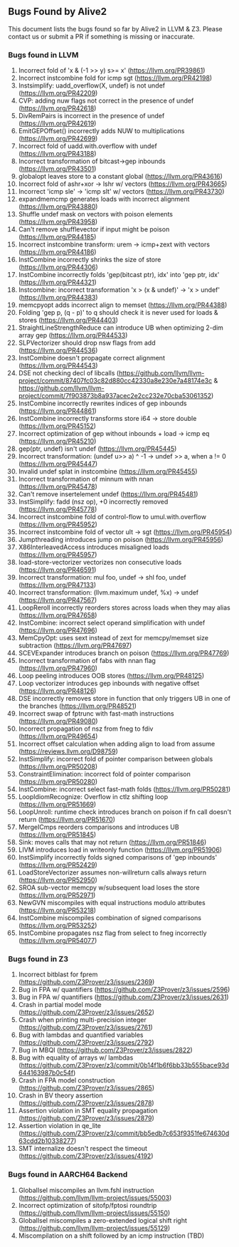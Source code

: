 ## Bugs Found by Alive2

This document lists the bugs found so far by Alive2 in LLVM & Z3.
Please contact us or submit a PR if something is missing or inaccurate.


### Bugs found in LLVM
1. Incorrect fold of 'x & (-1 >> y) s>= x' (https://llvm.org/PR39861)
2. Incorrect instcombine fold for icmp sgt (https://llvm.org/PR42198)
3. Instsimplify: uadd_overflow(X, undef) is not undef (https://llvm.org/PR42209)
4. CVP: adding nuw flags not correct in the presence of undef (https://llvm.org/PR42618)
5. DivRemPairs is incorrect in the presence of undef (https://llvm.org/PR42619)
6. EmitGEPOffset() incorrectly adds NUW to multiplications (https://llvm.org/PR42699)
7. Incorrect fold of uadd.with.overflow with undef (https://llvm.org/PR43188)
8. Incorrect transformation of bitcast->gep inbounds (https://llvm.org/PR43501)
9. globalopt leaves store to a constant global (https://llvm.org/PR43616)
10. Incorrect fold of ashr+xor -> lshr w/ vectors (https://llvm.org/PR43665)
11. Incorrect 'icmp sle' -> 'icmp slt' w/ vectors (https://llvm.org/PR43730)
12. expandmemcmp generates loads with incorrect alignment (https://llvm.org/PR43880)
13. Shuffle undef mask on vectors with poison elements (https://llvm.org/PR43958)
14. Can't remove shufflevector if input might be poison (https://llvm.org/PR44185)
15. Incorrect instcombine transform: urem -> icmp+zext with vectors (https://llvm.org/PR44186)
16. InstCombine incorrectly shrinks the size of store (https://llvm.org/PR44306)
17. InstCombine incorrectly folds 'gep(bitcast ptr), idx' into 'gep ptr, idx' (https://llvm.org/PR44321)
18. Instcombine: incorrect transformation 'x > (x & undef)' -> 'x > undef' (https://llvm.org/PR44383)
19. memcpyopt adds incorrect align to memset (https://llvm.org/PR44388)
20. Folding 'gep p, (q - p)' to q should check it is never used for loads & stores (https://llvm.org/PR44403)
21. StraightLineStrengthReduce can introduce UB when optimizing 2-dim array gep (https://llvm.org/PR44533)
22. SLPVectorizer should drop nsw flags from add (https://llvm.org/PR44536)
23. InstCombine doesn't propagate correct alignment (https://llvm.org/PR44543)
24. DSE not checking decl of libcalls (https://github.com/llvm/llvm-project/commit/87407fc03c82d880cc42330a8e230e7a48174e3c & https://github.com/llvm/llvm-project/commit/7f903873b8a937acec2e2cc232e70cba53061352)
25. InstCombine incorrectly rewrites indices of gep inbounds (https://llvm.org/PR44861)
26. InstCombine incorrectly transforms store i64 -> store double (https://llvm.org/PR45152)
27. Incorrect optimization of gep without inbounds + load -> icmp eq (https://llvm.org/PR45210)
28. gep(ptr, undef) isn't undef (https://llvm.org/PR45445)
29. Incorrect transformation: (undef u>> a) ^ -1 -> undef >> a, when a != 0 (https://llvm.org/PR45447)
30. Invalid undef splat in instcombine (https://llvm.org/PR45455)
31. Incorrect transformation of minnum with nnan (https://llvm.org/PR45478)
32. Can't remove insertelement undef (https://llvm.org/PR45481)
33. InstSimplify: fadd (nsz op), +0 incorrectly removed (https://llvm.org/PR45778)
34. Incorrect instcombine fold of control-flow to umul.with.overflow (https://llvm.org/PR45952)
35. Incorrect instcombine fold of vector ult -> sgt (https://llvm.org/PR45954)
36. Jumpthreading introduces jump on poison (https://llvm.org/PR45956)
37. X86InterleavedAccess introduces misaligned loads (https://llvm.org/PR45957)
38. load-store-vectorizer vectorizes non consecutive loads (https://llvm.org/PR46591)
39. Incorrect transformation: mul foo, undef -> shl foo, undef (https://llvm.org/PR47133)
40. Incorrect transformation: (llvm.maximum undef, %x) -> undef (https://llvm.org/PR47567)
41. LoopReroll incorrectly reorders stores across loads when they may alias (https://llvm.org/PR47658)
42. InstCombine: incorrect select operand simplification with undef (https://llvm.org/PR47696)
43. MemCpyOpt: uses sext instead of zext for memcpy/memset size subtraction (https://llvm.org/PR47697)
44. SCEVExpander introduces branch on poison (https://llvm.org/PR47769)
45. Incorrect transformation of fabs with nnan flag (https://llvm.org/PR47960)
46. Loop peeling introduces OOB stores (https://llvm.org/PR48125)
47. Loop vectorizer introduces gep inbounds with negative offset (https://llvm.org/PR48126)
48. DSE incorrectly removes store in function that only triggers UB in one of the branches (https://llvm.org/PR48521)
49. Incorrect swap of fptrunc with fast-math instructions (https://llvm.org/PR49080)
50. Incorrect propagation of nsz from fneg to fdiv  (https://llvm.org/PR49654)
51. Incorrect offset calculation when adding align to load from assume (https://reviews.llvm.org/D98759)
52. InstSimplify: incorrect fold of pointer comparison between globals (https://llvm.org/PR50208)
53. ConstraintElimination: incorrect fold of pointer comparison (https://llvm.org/PR50280)
54. InstCombine: incorrect select fast-math folds (https://llvm.org/PR50281)
55. LoopIdiomRecognize: Overflow in ctlz shifting loop (https://llvm.org/PR51669)
56. LoopUnroll: runtime check introduces branch on poison if fn call doesn't return (https://llvm.org/PR51670)
57. MergeICmps reorders comparisons and introduces UB (https://llvm.org/PR51845)
58. Sink: moves calls that may not return (https://llvm.org/PR51846)
59. LIVM introduces load in writeonly function (https://llvm.org/PR51906)
60. InstSimplify incorrectly folds signed comparisons of 'gep inbounds' (https://llvm.org/PR52429)
61. LoadStoreVectorizer assumes non-willreturn calls always return (https://llvm.org/PR52950)
62. SROA sub-vector memcpy w/subsequent load loses the store (https://llvm.org/PR52971)
63. NewGVN miscompiles with equal instructions modulo attributes (https://llvm.org/PR53218)
64. InstCombine miscompiles combination of signed comparisons (https://llvm.org/PR53252)
65. InstCombine propagates nsz flag from select to fneg incorrectly (https://llvm.org/PR54077)


### Bugs found in Z3
1. Incorrect bitblast for fprem (https://github.com/Z3Prover/z3/issues/2369)
2. Bug in FPA w/ quantifiers (https://github.com/Z3Prover/z3/issues/2596)
3. Bug in FPA w/ quantifiers (https://github.com/Z3Prover/z3/issues/2631)
4. Crash in partial model mode (https://github.com/Z3Prover/z3/issues/2652)
5. Crash when printing multi-precision integer (https://github.com/Z3Prover/z3/issues/2761)
6. Bug with lambdas and quantified variables (https://github.com/Z3Prover/z3/issues/2792)
7. Bug in MBQI (https://github.com/Z3Prover/z3/issues/2822)
8. Bug with equality of arrays w/ lambdas (https://github.com/Z3Prover/z3/commit/0b14f1b6f6bb33b555bace93d644163987b0c54f)
9. Crash in FPA model construction (https://github.com/Z3Prover/z3/issues/2865)
10. Crash in BV theory assertion (https://github.com/Z3Prover/z3/issues/2878)
11. Assertion violation in SMT equality propagation (https://github.com/Z3Prover/z3/issues/2879)
12. Assertion violation in qe_lite (https://github.com/Z3Prover/z3/commit/bb5edb7c653f9351fe674630d63cdd2b10338277)
13. SMT internalize doesn't respect the timeout (https://github.com/Z3Prover/z3/issues/4192)


### Bugs found in AARCH64 Backend
1. GlobalIsel miscompiles an llvm.fshl instruction (https://github.com/llvm/llvm-project/issues/55003)
2. Incorrect optimization of sitofp/fptosi roundtrip (https://github.com/llvm/llvm-project/issues/55150)
3. GlobalIsel miscompiles a zero-extended logical shift right (https://github.com/llvm/llvm-project/issues/55129)
4. Miscompilation on a shift followed by an icmp instruction (TBD)
